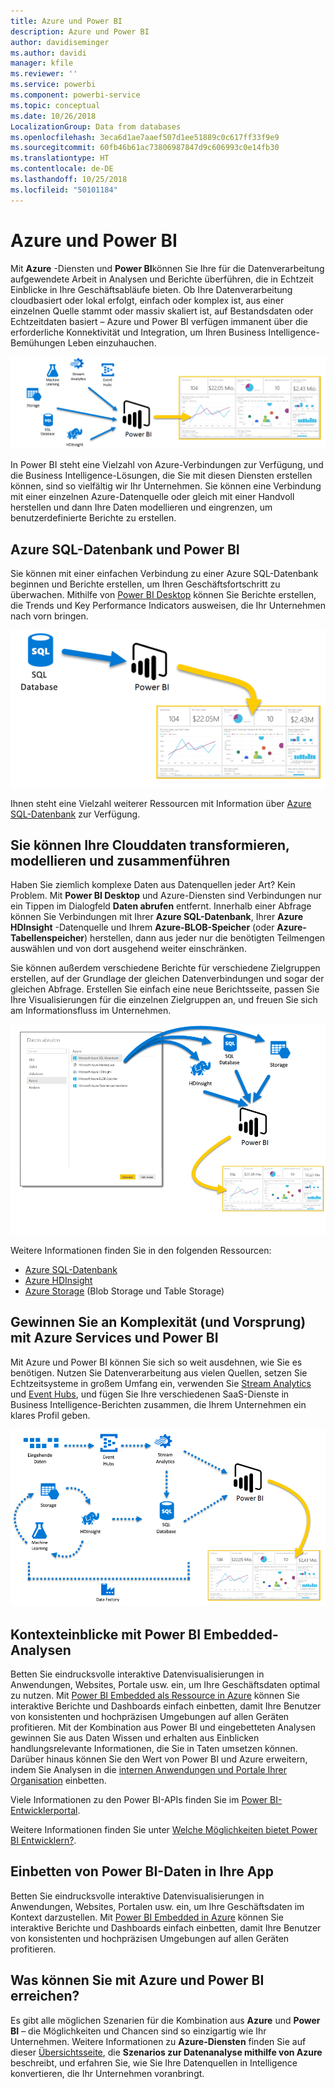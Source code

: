 ```yaml
---
title: Azure und Power BI
description: Azure und Power BI
author: davidiseminger
ms.author: davidi
manager: kfile
ms.reviewer: ''
ms.service: powerbi
ms.component: powerbi-service
ms.topic: conceptual
ms.date: 10/26/2018
LocalizationGroup: Data from databases
ms.openlocfilehash: 3eca6d1ae7aaef507d1ee51889c0c617ff33f9e9
ms.sourcegitcommit: 60fb46b61ac73806987847d9c606993c0e14fb30
ms.translationtype: HT
ms.contentlocale: de-DE
ms.lasthandoff: 10/25/2018
ms.locfileid: "50101184"
---
```

# <a name="azure-and-power-bi"></a>Azure und Power BI

Mit **Azure** -Diensten und **Power BI**können Sie Ihre für die Datenverarbeitung aufgewendete Arbeit in Analysen und Berichte überführen, die in Echtzeit Einblicke in Ihre Geschäftsabläufe bieten. Ob Ihre Datenverarbeitung cloudbasiert oder lokal erfolgt, einfach oder komplex ist, aus einer einzelnen Quelle stammt oder massiv skaliert ist, auf Bestandsdaten oder Echtzeitdaten basiert – Azure und Power BI verfügen immanent über die erforderliche Konnektivität und Integration, um Ihren Business Intelligence-Bemühungen Leben einzuhauchen.

![Azure](media/service-azure-and-power-bi/azure_1.png)

In Power BI steht eine Vielzahl von Azure-Verbindungen zur Verfügung, und die Business Intelligence-Lösungen, die Sie mit diesen Diensten erstellen können, sind so vielfältig wir Ihr Unternehmen. Sie können eine Verbindung mit einer einzelnen Azure-Datenquelle oder gleich mit einer Handvoll herstellen und dann Ihre Daten modellieren und eingrenzen, um benutzerdefinierte Berichte zu erstellen.

## <a name="azure-sql-database-and-power-bi"></a>Azure SQL-Datenbank und Power BI

Sie können mit einer einfachen Verbindung zu einer Azure SQL-Datenbank beginnen und Berichte erstellen, um Ihren Geschäftsfortschritt zu überwachen. Mithilfe von [Power BI Desktop](desktop-getting-started.md) können Sie Berichte erstellen, die Trends und Key Performance Indicators ausweisen, die Ihr Unternehmen nach vorn bringen.

![SQL nach Power BI](media/service-azure-and-power-bi/azure_2_sqltopbi.png)

Ihnen steht eine Vielzahl weiterer Ressourcen mit Information über [Azure SQL-Datenbank](http://azure.microsoft.com/services/sql-database/) zur Verfügung.

## <a name="transform-shape-and-merge-your-cloud-data"></a>Sie können Ihre Clouddaten transformieren, modellieren und zusammenführen

Haben Sie ziemlich komplexe Daten aus Datenquellen jeder Art? Kein Problem. Mit **Power BI Desktop** und Azure-Diensten sind Verbindungen nur ein Tippen im Dialogfeld **Daten abrufen** entfernt. Innerhalb einer Abfrage können Sie Verbindungen mit Ihrer **Azure SQL-Datenbank**, Ihrer **Azure HDInsight** -Datenquelle und Ihrem **Azure-BLOB-Speicher** (oder **Azure-Tabellenspeicher**) herstellen, dann aus jeder nur die benötigten Teilmengen auswählen und von dort ausgehend weiter einschränken.

Sie können außerdem verschiedene Berichte für verschiedene Zielgruppen erstellen, auf der Grundlage der gleichen Datenverbindungen und sogar der gleichen Abfrage. Erstellen Sie einfach eine neue Berichtsseite, passen Sie Ihre Visualisierungen für die einzelnen Zielgruppen an, und freuen Sie sich am Informationsfluss im Unternehmen.

![Mehrere Dienste nach Power BI](media/service-azure-and-power-bi/azure_3_multipletopbi.png)

Weitere Informationen finden Sie in den folgenden Ressourcen:

* [Azure SQL-Datenbank](http://azure.microsoft.com/services/sql-database/)
* [Azure HDInsight](http://azure.microsoft.com/services/hdinsight/)
* [Azure Storage](http://azure.microsoft.com/services/storage/) (Blob Storage und Table Storage)

## <a name="get-complex-and-ahead-using-azure-services-and-power-bi"></a>Gewinnen Sie an Komplexität (und Vorsprung) mit Azure Services und Power BI

Mit Azure und Power BI können Sie sich so weit ausdehnen, wie Sie es benötigen. Nutzen Sie Datenverarbeitung aus vielen Quellen, setzen Sie Echtzeitsysteme in großem Umfang ein, verwenden Sie [Stream Analytics](http://azure.microsoft.com/services/stream-analytics/) und [Event Hubs](http://azure.microsoft.com/services/event-hubs/), und fügen Sie Ihre verschiedenen SaaS-Dienste in Business Intelligence-Berichten zusammen, die Ihrem Unternehmen ein klares Profil geben.

![Azure – Komplexität](media/service-azure-and-power-bi/azure_4_complex.png)

## <a name="context-insights-with-power-bi-embedded-analytics"></a>Kontexteinblicke mit Power BI Embedded-Analysen

Betten Sie eindrucksvolle interaktive Datenvisualisierungen in Anwendungen, Websites, Portale usw. ein, um Ihre Geschäftsdaten optimal zu nutzen. Mit [Power BI Embedded als Ressource in Azure](https://azure.microsoft.com/services/power-bi-embedded/) können Sie interaktive Berichte und Dashboards einfach einbetten, damit Ihre Benutzer von konsistenten und hochpräzisen Umgebungen auf allen Geräten profitieren.  Mit der Kombination aus Power BI und eingebetteten Analysen gewinnen Sie aus Daten Wissen und erhalten aus Einblicken handlungsrelevante Informationen, die Sie in Taten umsetzen können.  Darüber hinaus können Sie den Wert von Power BI und Azure erweitern, indem Sie Analysen in die [internen Anwendungen und Portale Ihrer Organisation](https://powerbi.microsoft.com/en-us/developers/embedded-analytics/organization/) einbetten.

Viele Informationen zu den Power BI-APIs finden Sie im [Power BI-Entwicklerportal](http://dev.powerbi.com).

Weitere Informationen finden Sie unter [Welche Möglichkeiten bietet Power BI Entwicklern?](developer/what-can-you-do.md).

## <a name="embed-your-power-bi-data-within-your-app"></a>Einbetten von Power BI-Daten in Ihre App

Betten Sie eindrucksvolle interaktive Datenvisualisierungen in Anwendungen, Websites, Portalen usw. ein, um Ihre Geschäftsdaten im Kontext darzustellen. Mit [Power BI Embedded in Azure](https://azure.microsoft.com/services/power-bi-embedded/) können Sie interaktive Berichte und Dashboards einfach einbetten, damit Ihre Benutzer von konsistenten und hochpräzisen Umgebungen auf allen Geräten profitieren.

## <a name="what-could-you-do-with-azure-and-power-bi"></a>Was können Sie mit Azure und Power BI erreichen?

Es gibt alle möglichen Szenarien für die Kombination aus **Azure** und **Power BI** – die Möglichkeiten und Chancen sind so einzigartig wie Ihr Unternehmen. Weitere Informationen zu **Azure-Diensten** finden Sie auf dieser [Übersichtsseite](https://docs.microsoft.com/azure/machine-learning/team-data-science-process/plan-your-environment), die **Szenarios zur Datenanalyse mithilfe von Azure** beschreibt, und erfahren Sie, wie Sie Ihre Datenquellen in Intelligence konvertieren, die Ihr Unternehmen voranbringt.